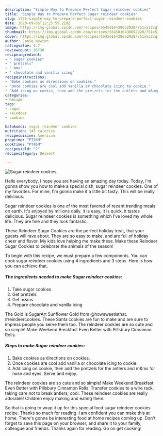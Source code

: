 ```yaml
---
description: "Simple Way to Prepare Perfect Sugar reindeer cookies"
title: "Simple Way to Prepare Perfect Sugar reindeer cookies"
slug: 1755-simple-way-to-prepare-perfect-sugar-reindeer-cookies
date: 2020-09-06T12:25:59.210Z
image: https://img-global.cpcdn.com/recipes/6545016438652928/751x532cq70/sugar-reindeer-cookies-recipe-main-photo.jpg
thumbnail: https://img-global.cpcdn.com/recipes/6545016438652928/751x532cq70/sugar-reindeer-cookies-recipe-main-photo.jpg
cover: https://img-global.cpcdn.com/recipes/6545016438652928/751x532cq70/sugar-reindeer-cookies-recipe-main-photo.jpg
author: Janie Newton
ratingvalue: 4.7
reviewcount: 36738
recipeingredient:
- " sugar cookies"
- " pretzels"
- " mms"
- " chocolate and vanilla icing"
recipeinstructions:
- "Bake cookies as directions on cookies."
- "Once cookies are cool add vanilla or chocolate icing to cookie."
- "Add icing on cookie, then add the pretzels for the antlers and m&amp;ms for nose and eyes. Serve and enjoy."
categories:
- Recipe
tags:
- sugar
- reindeer
- cookies

katakunci: sugar reindeer cookies 
nutrition: 143 calories
recipecuisine: American
preptime: "PT16M"
cooktime: "PT46M"
recipeyield: "2"
recipecategory: Dessert

---
```



![Sugar reindeer cookies](https://img-global.cpcdn.com/recipes/6545016438652928/751x532cq70/sugar-reindeer-cookies-recipe-main-photo.jpg)

Hello everybody, I hope you are having an amazing day today. Today, I'm gonna show you how to make a special dish, sugar reindeer cookies. One of my favorites. For mine, I'm gonna make it a little bit tasty. This will be really delicious.

Sugar reindeer cookies is one of the most favored of recent trending meals on earth. It's enjoyed by millions daily. It is easy, it is quick, it tastes delicious. Sugar reindeer cookies is something which I've loved my whole life. They are fine and they look fantastic.

These Reindeer Sugar Cookies are the perfect holiday treat, that your guests will rave about. They are so easy to make, and are full of holiday cheer and flavor. My kids love helping me make these. Make these Reindeer Sugar Cookies to celebrate the animals of the season!


To begin with this recipe, we must prepare a few components. You can cook sugar reindeer cookies using 4 ingredients and 3 steps. Here is how you can achieve that.

<!--inarticleads1-->

##### The ingredients needed to make Sugar reindeer cookies:

1. Take  sugar cookies
1. Get  pretzels
1. Get  m&amp;ms
1. Prepare  chocolate and vanilla icing


The Gold is SugarArt Sunflower Gold from @howsweetisthat. #reindeercookies. These Santa cookies are fun to make and are sure to impress people you serve them too. The reindeer cookies are so cute and so simple! Make Weekend Breakfast Even Better with Pillsbury Cinnamon Rolls. 

<!--inarticleads2-->

##### Steps to make Sugar reindeer cookies:

1. Bake cookies as directions on cookies.
1. Once cookies are cool add vanilla or chocolate icing to cookie.
1. Add icing on cookie, then add the pretzels for the antlers and m&amp;ms for nose and eyes. Serve and enjoy.


The reindeer cookies are so cute and so simple! Make Weekend Breakfast Even Better with Pillsbury Cinnamon Rolls. Transfer cookies to a wire rack, taking care not to break antlers; cool. These reindeer cookies are really adorable! Children enjoy making and eating them. 

So that is going to wrap it up for this special food sugar reindeer cookies recipe. Thanks so much for reading. I am confident you can make this at home. There's gonna be interesting food at home recipes coming up. Don't forget to save this page on your browser, and share it to your family, colleague and friends. Thanks again for reading. Go on get cooking!

